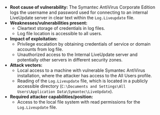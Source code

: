 - **Root cause of vulnerability:** The Symantec AntiVirus Corporate Edition logs the username and password used for connecting to an internal LiveUpdate server in clear text within the `Log.Liveupdate` file.
- **Weaknesses/vulnerabilities present:**
    - Cleartext storage of credentials in log files.
    - Log file location is accessible to all users.
- **Impact of exploitation:**
    - Privilege escalation by obtaining credentials of service or domain accounts from log file.
    - Unauthorized access to the Internal LiveUpdate server and potentially other servers in different security zones.
- **Attack vectors:**
    - Local access to a machine with vulnerable Symantec AntiVirus installation, where the attacker has access to the All Users profile.
    - Reading of the `Log.Liveupdate` file, which is located in a publicly accessible directory (`C:\Documents and Settings\All Users\Application Data\Symantec\LiveUpdate`).
- **Required attacker capabilities/position:**
    - Access to the local file system with read permissions for the `Log.Liveupdate` file.